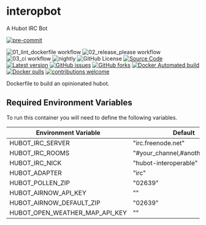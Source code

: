 # interopbot
A Hubot IRC Bot
<!-- BADGIE TIME -->

[![pre-commit](https://img.shields.io/badge/pre--commit-enabled-brightgreen?logo=pre-commit)](https://github.com/pre-commit/pre-commit)

<!-- END BADGIE TIME -->
![01_lint_dockerfile workflow](https://github.com/interoperable/dockerfile-interopbot/actions/workflows/01_lint_dockerfile.yml/badge.svg?label=build&style=flat-square&branch=main)
![02_release_please workflow](https://github.com/interoperable/dockerfile-interopbot/actions/workflows/02_release_please.yml/badge.svg?label=build&style=flat-square&branch=main)
![03_ci workflow](https://github.com/interoperable/dockerfile-interopbot/actions/workflows/03_ci.yml/badge.svg?label=build&style=flat-square&branch=main)
![nightly](https://github.com/interoperable/dockerfile-interopbot/actions/workflows/nightly.yml/badge.svg?label=build&style=flat-square&branch=main)
![GitHub License](https://img.shields.io/github/license/interoperable/dockerfile-interopbot)
[![Source Code](https://img.shields.io/badge/source-GitHub-blue.svg?style=flat)](https://github.com/interoperable/dockerfile-interopbot)
[![Latest version](https://img.shields.io/github/tag/interoperable/dockerfile-interopbot.svg?label=release&style=flat&maxAge=3600)](https://github.com/interoperable/dockerfile-interopbot/tags)
[![GitHub issues](https://img.shields.io/github/issues/interoperable/dockerfile-interopbot.svg)](https://github.com/interoperable/dockerfile-interopbot/issues)
[![GitHub forks](https://img.shields.io/github/forks/interoperable/dockerfile-interopbot.svg)](https://github.com/interoperable/dockerfile-interopbot/network)
[![Docker Automated build](https://img.shields.io/docker/automated/interoperable/interopbot.svg)](https://hub.docker.com/v2/repositories/interoperable/interopbot/autobuild/)
[![Docker pulls](https://img.shields.io/docker/pulls/interoperable/interopbot.svg?style=plastic)](https://registry.hub.docker.com/v2/repositories/interoperable/interopbot/)
[![contributions welcome](https://img.shields.io/badge/contributions-welcome-brightgreen.svg?style=flat-square)](https://github.com/dwyl/hapi-auth-jwt2/issues)

Dockerfile to build an opinionated hubot.

## Required Environment Variables

To run this container you will need to define the following variables.

|Environment Variable|Default|Explanation|
|---|---|---|
|HUBOT_IRC_SERVER|"irc.freenode.net"||
|HUBOT_IRC_ROOMS|"#your_channel,#another_channel"||
|HUBOT_IRC_NICK|"hubot-interoperable"||
|HUBOT_ADAPTER|"irc"||
|HUBOT_POLLEN_ZIP|"02639"||
|HUBOT_AIRNOW_API_KEY|""||
|HUBOT_AIRNOW_DEFAULT_ZIP|"02639"||
|HUBOT_OPEN_WEATHER_MAP_API_KEY|""||

